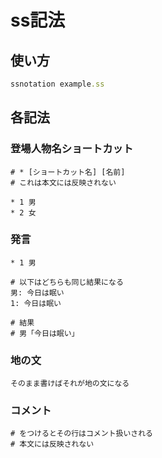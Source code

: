# ss記法

## 使い方

```rb
ssnotation example.ss
```

## 各記法

### 登場人物名ショートカット

```
# * [ショートカット名] [名前]
# これは本文には反映されない

* 1 男
* 2 女
```

### 発言

```
* 1 男

# 以下はどちらも同じ結果になる
男: 今日は眠い
1: 今日は眠い

# 結果
# 男「今日は眠い」
```

### 地の文

```
そのまま書けばそれが地の文になる
```

### コメント

```
# をつけるとその行はコメント扱いされる
# 本文には反映されない
```
